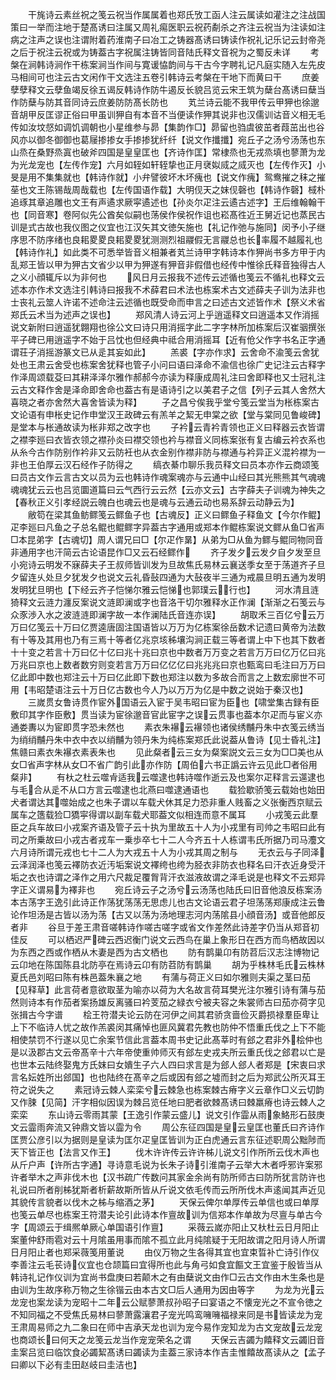 <!-- { "loadSidebar": true } -->
　　干旄诗云素丝祝之笺云祝当作属属着也郑氏攷工函人注云属读如灌注之注战国策曰一举而注地于楚髙诱曰注属又周礼痬医职云祝药劀杀之齐注云祝当为注读如注病之注声之误也注谓附着药淮南子曰冶工之铸器髙诱曰铸读作祝礼记乐记云封帝尧之后于祝注云祝或为铸葢古字祝属注铸皆同音陆氏释文音祝为之蜀反未详
　　考槃在涧韩诗涧作干栋案涧当作间与寛谖恊韵间与干古今字聘礼记凡庭实随入左先皮马相间可也注云古文闲作干文选注五卷引韩诗云考槃在干地下而黄曰干
　　庶姜孽孽释文云孽鱼竭反徐五谒反韩诗作防牛遏反长貌吕览云宋王筑为蘖台髙诱曰蘖当作防蘖与防其音同诗云庶姜防防髙长防也
　　芄兰诗云能不我甲传云甲狎也徐邈音胡甲反匡谬正俗曰甲虽训狎自有本音不当便读作狎其说非也汉儒训诂音义相无毛传如汝坟惄如调饥调朝也小星维参与昴【集韵作□】昴留也驺虞彼茁者葭茁出也谷风亦以御冬御御也葛屦掺掺女手掺掺犹纤纤【说文作攕攕】宛丘子之汤兮汤荡也东山烝在桑野烝寘也破斧四国是皇皇匡也【齐诗作匡】常棣烝也无戎烝填也蓼萧为龙为光龙宠也【左传作宠】六月如轾如轩轾挚也正月裦姒烕之烕灭也【左传作灭】小旻是用不集集就也【韩诗作就】小弁譬彼坏木坏瘣也【说文作瘣】鸳鸯摧之秣之摧莝也文王陈锡哉周哉载也【左传国语作载】大明伣天之妺伣磬也【韩诗作磬】棫朴追琢其章追雕也文王有声遹求厥寜遹述也【孙炎尔疋注云遹古述字】王后维翰翰干也【同音寒】卷阿似先公酋矣似嗣也荡侯作侯祝作诅也崧髙徃近王舅近记也蒸民古训是式古故也我仪图之仪宜也江汉矢其文徳矢施也【礼记作弛与施同】闵予小子继序思不防序绪也良耜畟畟良耜畟畟犹测测烈祖鬷假无言鬷总也长率履不越履礼也【韩诗作礼】如此类不可悉举皆音义相兼者芄兰诗甲字韩诗本作狎尚书多方甲于内乱郑王皆以甲为狎古文省少以甲为狎遂有狎音非假借也经传中惟徐氏释音独得古人之义小顔辄斥以为非何也
　　风日月云报我不述传云述循也笺云不循礼也释文云述本亦作术文选注引韩诗曰报我不术薛君曰术法也栋案术古文述薛夫子训为法非也士丧礼云筮人许诺不述命注云述循也既受命而申言之曰述古文述皆作术【祭义术省郑氏云术当为述声之误也】
　　郑风清人诗云河上乎逍遥释文曰逍遥本又作消摇说文新附曰逍遥犹翺翔也徐公文曰诗只用消摇字此二字字林所加栋案后汉崔骃撰张平子碑已用逍遥字不始于吕忱也但经典中祗合用消摇耳【近有伧父作字书名正字通谓荘子消摇游篆文已从辵其妄如此】
　　羔裘【字亦作求】云舍命不渝笺云舍犹处也王肃云舍受也栋案舍犹释也管子小问曰语曰泽命不渝信也徐广史记注云古释字作泽周颂载芟曰其耕泽泽尔雅作郝郝今亦读为释康成周礼注曰舍即释也又士冠礼注云古文释作舍是泽命即舍命也葢古有是语诗引之以美君子之信【列子云其人舍然大喜晓之者亦舍然大喜舍皆读为释】
　　子之昌兮俟我乎堂兮笺云堂当为枨栋案古文论语有申枨史记作申堂汉王政碑云有羔羊之絜无申棠之欲【堂与棠同见鲁峻碑】是堂本与枨通故读为枨非郑之改字也
　　子衿云青衿青领也正义曰释器云衣皆谓之襟李廵曰衣皆衣领之襟孙炎曰襟交领也衿与襟音义同栋案张有复古编云衿衣系也从糸今古作防别作衿非又云防衽也从衣金别作襟非防与襟通与衿异正义混衿襟为一非也王伯厚云汉石经作子防得之
　　缟衣綦巾聊乐我员释文曰员本亦作云商颂笺曰员古文作云言古文以员为云也韩诗作魂案魂亦与云通中山经曰其光熊熊其气魂魂魂魂犹云云也吕览圜道篇曰云气西行云云然【云亦文云】古字薛夫子训魂为神失之【春秋正义引孝经説云魄白也魂云也是魂与云通云动也易系辞云动静云为】
　　敝笱在梁其鱼鲂鳏笺云鳏鱼子也【古魂反】正义曰鳏鱼子释鱼文【今尔作鲲】疋李廵曰凡鱼之子总名鲲也鲲鳏字异葢古字通用或郑本作鲲栋案说文鳏从鱼□省声□本昆弟字【古魂切】周人谓兄曰□【尔疋作晜】从弟为□从鱼为鳏与鲲同物同音非通用字也汗简云古论语昆作□又云石经鳏作
　　齐子发夕云发夕自夕发至旦小宛诗云明发不寐薛夫子王叔师皆训发为旦故焦氏易林云襄送季女至于荡道齐子旦夕留连乆处旦夕犹发夕也说文云礼昏鼔四通为大鼔夜半三通为戒晨旦明五通为发明发明犹旦明也【下经云齐子恺悌尔雅云恺悌也郭璞云行也】
　　河水清且涟猗释文云涟力瀍反案说文涟即澜或字也音洛干切尔雅释水正作澜【渐渐之石笺云与众豕渉入水之波涟涟即澜字故一本作澜陆氏音连亦误】
　　胡取禾三百亿兮云万万曰亿笺云十万曰亿贾逵唐固注国语皆以万万为亿栋案徐岳数术记遗曰黄帝为法数有十等及其用也乃有三焉十等者亿兆京垓秭壤沟涧正载三等者谓上中下也其下数者十十变之若言十万曰亿十亿曰兆十兆曰京也中数者万万变之若言万万曰亿万亿曰兆万兆曰京也上数者数穷则变若言万万曰亿亿亿曰兆兆兆曰京也甄鸾曰毛注曰万万曰亿此即中数也郑注云十万曰亿此即下数也郑注以数为多故合而言之上数宏廓世不可用【韦昭楚语注云十万日亿古数也今人乃以万万为亿是中数之说始于秦汉也】
　　三嵗贯女鲁诗贯作宦外国语云入宦于吴韦昭曰宦为臣也【啸堂集古録有臣敷印其字作臣敷】贯当读为宦徐邈音官此宦字之误云贯事也葢本尔疋而与宦义亦通娄夀以为宦即贯字恐未然也
　　素衣朱襮云襮领也诸侯绣黼丹朱中衣笺云绣当为绡绡黼丹朱中衣中衣以绡黼为领丹朱为纯栋案郑氏此说葢从鲁诗【见士昏礼注】焦赣曰素衣朱襮衣素表朱也
　　见此粲者云三女为粲案説文云三女为□□美也从女□省声字林从女□不省广韵引此亦作防【周伯六书正譌云许云见此□者俗用粲非】
　　有杕之杜云噬肻适我云噬逮也韩诗噬作逝云及也案尔疋释言云遾逮也与毛合从辵不从口方言云噬逮也北燕曰噬逮通语也
　　载猃歇骄笺云载始也始田犬者谓达其噬始成之也朱子谓以车载犬休其足力恐非重人贱畜之义张衡西京赋云属车之簉载猃□獢寜得谓以副车载犬耶葢文似相连而意不属耳
　　小戎笺云此羣臣之兵车故曰小戎案齐语及管子云十执为里故五十人为小戎里有司帅之韦昭曰此有司之所乗故曰小戎古者戎车一乗歩卒七十二人今齐五十人栋谓韦氏所据乃司马灋文六月诗所谓元戎也七十二人为大戎五十人为小戎其周之制与
　　无衣云与子同泽云泽润泽也笺云襗防衣近汚垢案说文襗绔也绔为胫衣非防衣也释名曰汗衣近身受汗垢之衣也诗谓之泽作之用六尺裁足覆胷背汗衣滋液故谓之泽毛说是也释文不云郑异字正义谓易为襗非也
　　宛丘诗云子之汤兮云汤荡也陆氏曰旧音他浪反栋案汤本古荡字王逸引此诗正作荡犹荡荡无思虑儿也古文论语云君子坦荡荡郑康成注云鲁论作坦汤是古皆以汤为荡【古又以荡为汤地理志河内荡隂县小顔音汤】或音他郎反者非
　　谷旦于差王肃音嗟韩诗作嗟古嗟字或省文作差然此诗差字仍当从郑音初佳反
　　可以栖迟严碑云西迟衡门说文云西鸟在巢上象形日在西方而鸟栖故因以为东西之西或作栖从木妻是西为古文栖也
　　防有鹊巢卬有防苕后汉志注博物记云卬地在陈国陈县北防亭在焉诗云卬有防苕防有鹊巢
　　胡为乎株林毛氏云株林夏氏邑刘昭曰陈有株邑葢朱襄之地
　　有蒲与荷正义曰如尔雅则夫渠之茎曰茄【见释草】此言荷者意欲取茎为喻亦以荷为大名故言荷耳樊光注尔雅引诗有蒲与茄然则诗本有作茄者案扬雄反离骚曰衿芰茄之緑衣兮被夫容之朱裳师古曰茄亦荷字见张揖古今字谱
　　桧王符潜夫论云防在河伊之间其君骄贪啬俭灭爵损禄羣臣卑让上下不临诗人忧之故作羔裘闵其痛悼也匪风冀君先教也防仲不悟重氏伐之上下不能相使禁罚不行遂以见亡余案节信此言葢本周书史记此髙莘时有郐之君非外桧仲也是以汲郡古文云帝髙辛十六年帝使重帅师灭有郐左史戎夫所云重氏伐之郐君以亡是也世本云陆终娶鬼方氏妺曰女嬇生子六人四曰求言是为郐人郐人者郑是【宋衷曰求言名妘姓所出郐国】也也陆终在髙辛之后或因有郐之墟而封之后为郑武公所灭耳王符之说失之
　　素冠诗云棘人栾栾兮云棘急也栋案棘古瘠字义云章作□义云切韵又作脨【见简】汗字相似因误为棘吕览任地曰肥者欲棘髙诱曰棘羸瘠也诗云棘人之栾栾
　　东山诗云零雨其蒙【王逸引作蒙云盛儿】说文引作霝从雨象鮥形石鼓庚文云霝雨奔流又钟鼎文皆以霝为令
　　周公东征四国是皇云皇匡也董氏曰齐诗作匡贾公彦引以为据则是皇读为匡尔疋皇匡皆训为正白虎通云言东征述职周公黜陟而天下皆正也【法言又作王】
　　伐木许许传云许许柹儿说文引作所所云伐木声也从斤户声【许所古字通】寻诗意毛说为长朱子诗引淮南子云举大木者呼邪许案邪许者举木之声非伐木也【汉书疏广传数问其家金余尚有防所师古曰防所犹言防许也礼说曰所者削柹犹斯者析薪故斯所皆从斤说文依毛传而云所所伐木声逺闻其声近见其貌传言貌者以伐木之柹与缩酒之茅】
　　天保云俾尔单厚传云单信也或曰单厚也笺云单尽也栋案王符潜夫论引此诗本作亶故训为信郑本作单故为尽亶与单古今字【周颂云于缉熈单厥心单国语引作亶】
　　采薇云嵗亦阳止又杕杜云日月阳止案董仲舒雨雹对云十月隂虽用事而隂不孤立此月纯隂疑于无阳故谓之阳月诗人所谓日月阳止者也郑采薇笺用董说
　　由仪万物之生各得其宜也宜束晢补亡诗引作仪李善注云毛苌诗仪宜也仓颉篇曰宜得所也此与角弓如食宜饇文王宜鉴于殷皆当从韩诗礼记作仪训为宜尚书盘庚曰若颠木之有由蘖说文由作□云古文作由木生条也是由训为生故序称万物之生徐锴云由本古文□后人通用为因由等字
　　为龙为光云龙宠也案龙读为宠昭十二年云公赋蓼萧叔孙昭子曰宴语之不懐宠光之不宣令徳之不知同福之不受焦氏易林曰蓼萧露瀼君子宠光鸣鸾噰噰福禄来同是书皆读龙为宠王肃周易师之九二象曰在师中吉承天龙也训为宠今易作宠知龙为古文宠故云龙宠也商颂长曰何天之龙笺云龙当作宠宠荣名之谓
　　天保云吉蠲为饎释文云蠲旧音圭案吕览曰临饮食必蠲絜髙诱曰蠲读为圭葢三家诗本作吉圭惟饎故髙读从之【孟子曰卿以下必有圭田赵岐曰圭洁也】
